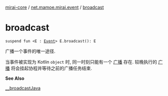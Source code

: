 [mirai-core](../index.md) / [net.mamoe.mirai.event](index.md) / [broadcast](./broadcast.md)

# broadcast

`suspend fun <E : `[`Event`](-event/index.md)`> E.broadcast(): E`

广播一个事件的唯一途径.

当事件被实现为 Kotlin `object` 时, 同一时刻只能有一个 [广播](./broadcast.md) 存在. 较晚执行的 [广播](./broadcast.md) 将会挂起协程并等待之前的广播任务结束.

**See Also**

[__broadcastJava](__broadcast-java.md)

